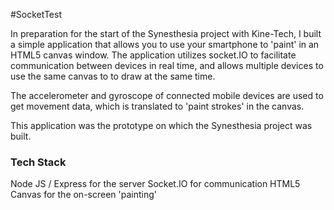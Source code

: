 #SocketTest

In preparation for the start of the Synesthesia project with Kine-Tech, I built a simple application that allows you to use your smartphone to 'paint' in an HTML5 canvas window. The application utilizes socket.IO to facilitate communication between devices in real time, and allows multiple devices to use the same canvas to to draw at the same time.

The accelerometer and gyroscope of connected mobile devices are used to get movement data, which is translated to 'paint strokes' in the canvas.

This application was the prototype on which the Synesthesia project was built.

### Tech Stack
Node JS / Express for the server
Socket.IO for communication
HTML5 Canvas for the on-screen 'painting'
